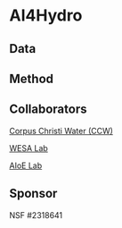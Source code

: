 # AI4Hydro

## Data

## Method

## Collaborators

[Corpus Christi Water (CCW)](https://www.cctexas.com/departments/water-department)

[WESA Lab](https://www.wesalab.com/)

[AIoE Lab](https://sites.google.com/view/iot-laboratory)

## Sponsor

NSF #2318641

